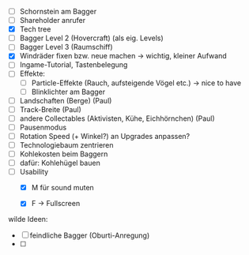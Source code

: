 - [ ] Schornstein am Bagger 
- [ ] Shareholder anrufer 
- [x] Tech tree
- [ ] Bagger Level 2 (Hovercraft) (als eig. Levels)
- [ ] Bagger Level 3 (Raumschiff)
- [x] Windräder fixen bzw. neue machen -> wichtig, kleiner Aufwand
- [ ] Ingame-Tutorial, Tastenbelegung
- [ ] Effekte:
	- [ ] Particle-Effekte (Rauch, aufsteigende Vögel etc.) -> nice to have
	- [ ] Blinklichter am Bagger
- [ ] Landschaften (Berge) (Paul)
- [ ] Track-Breite (Paul)
- [ ] andere Collectables (Aktivisten, Kühe, Eichhörnchen) (Paul)
- [ ] Pausenmodus
- [ ] Rotation Speed (+ Winkel?) an Upgrades anpassen?
- [ ] Technologiebaum zentrieren
- [ ] Kohlekosten beim Baggern
- [ ] dafür: Kohlehügel bauen
- [ ] Usability
	- [x] M für sound muten
	- [x] F -> Fullscreen



wilde Ideen:
- [ ] feindliche Bagger (Oburti-Anregung)
- [ ] 